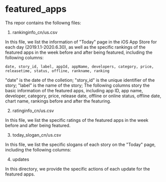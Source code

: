 # featured_apps
Ths repor contains the followng files:

1. rankinginfo_cn/us.csv

In this file, we list the information of "Today" page in the iOS App Store for each day (2019.1.1-2020.6.30), as well as the specific rankings of the featured apps in the week before and after being featured, including the following columns:

    date, story_id, label, appId, appName, developers, category, price, releasetime, status, offline, rankname, ranking

"date" is the date of the colletion; "story_id" is the unique identifier of the story; "label" is the name of the story; 
The following columns story the basic information of the featured apps, including app ID, app name, developer, category, price, release date, offline or online status, offline date, chart name, rankings before and after the featuring. 

2. ratinginfo_cn/us.csv

In this file, we list the specific ratings of the featured apps in the week before and after being featured. 
   
3. today_slogan_cn/us.csv

In this file, we list the specific slogans of each story on the "Today" page, including the following columns:

4.  updates

In this directory, we provide the specific actions of each update for the featured apps.

